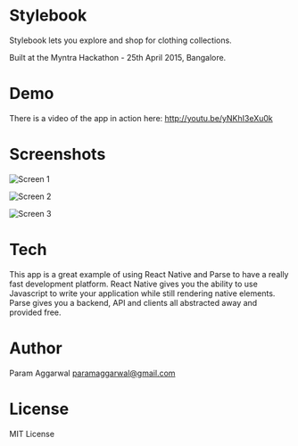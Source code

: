 # Stylebook

Stylebook lets you explore and shop for clothing collections.

Built at the Myntra Hackathon - 25th April 2015, Bangalore.

# Demo

There is a video of the app in action here: http://youtu.be/yNKhI3eXu0k

# Screenshots

![Screen 1](https://raw.githubusercontent.com/paramaggarwal/stylebook/master/Screenshots/IMG_0905_small.PNG)

![Screen 2](https://raw.githubusercontent.com/paramaggarwal/stylebook/master/Screenshots/IMG_0906_small.PNG)

![Screen 3](https://raw.githubusercontent.com/paramaggarwal/stylebook/master/Screenshots/IMG_0907_small.PNG)

# Tech

This app is a great example of using React Native and Parse to have a really fast development platform. React Native gives you the ability to use Javascript to write your application while still rendering native elements. Parse gives you a backend, API and clients all abstracted away and provided free.

# Author

Param Aggarwal paramaggarwal@gmail.com

# License

MIT License
